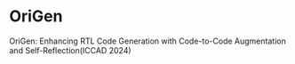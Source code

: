 # OriGen
OriGen: Enhancing RTL Code Generation with Code-to-Code Augmentation and Self-Reflection(ICCAD 2024)
